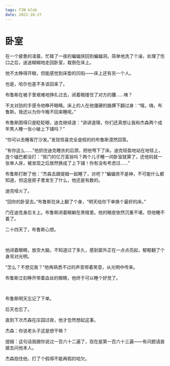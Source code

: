 ```yaml
---
tags: FIN blob
date: 2022-10-27
---
```


# 卧室

在一个疲惫的凌晨，忙碌了一夜的蝙蝠侠回到蝙蝠洞，简单地洗了个澡，处理了伤口之后，迷迷糊糊地走回卧室，栽倒在床上。

他不太睁得开眼，但能感觉到床垫的凹陷——床上还有另一个人。

也是，哈尔也差不多该回来了。

布鲁斯在被子里艰难地挣扎过去，闭着眼搂住了对方的腰……咦？

不太对劲的手感令他睁开眼睛。床上的人在他僵硬的胳膊下翻过身：“哦，嗨，布鲁斯。我还以为你今晚不回来睡呢。”

布鲁斯困得只是眨眨眼，迪克继续道：“讲讲道理，你们还真想让我和杰森两个成年男人睡一张小破上下铺吗？”

“你可以去睡客厅沙发。”发现惊喜完全是假的的布鲁斯漠然回答。

“有你这么……”他抓住迪克睡衣的后颈，把他甩下了床。迪克轻盈地站在地毯上，连个磕巴都没打：“抠门的亿万富翁吗？两个儿子睡一间卧室就算了，还他妈就一张单人床，被发现之后居然换成了上下铺！你有没有考虑过……”

布鲁斯打断了他：“杰森去跟提姆一起睡了，对吧？”蝙蝠侠不是神，不可能什么都知道，但这座房子里发生了什么，他还是有数的。

迪克哑火了。

“回你的卧室去。”布鲁斯在床上翻了个身，“明天给你下单换个最好的床。”

门在迪克身后关上。布鲁斯闭着眼躺在黑暗里。他的眼皮依然沉重不堪，但他睡不着了。

二十四天了，布鲁斯心想。

<br>

他闭着眼睛，放空大脑，不知道过了多久，感到窗外正在一点点亮起，郁郁翻了个身背对光明。

“怎么？不想见我？”他再熟悉不过的声音带着笑意，从光明中传来。

布鲁斯立刻睁开带着血丝的眼睛，他终于可以睡个好觉了。

<br>

布鲁斯明天忘记了下单。

后天也忘了。

直到下次杰森在庄园过夜，他才忽然想起这事。

杰森：你说老头子这是想干嘛？

提姆：这句话我跟你说过一百六十二遍了，现在是第一百六十三遍——有问题请直接去问他本人。

杰森抱住他，打了个假得不能再假的哈欠。
